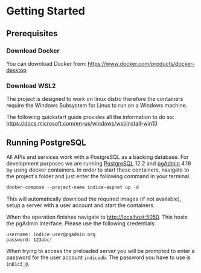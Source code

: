 # Getting Started
## Prerequisites
### Download Docker
You can download Docker from:
https://www.docker.com/products/docker-desktop
### Download WSL2
The project is designed to work on linux distro therefore the containers require the Windows Subsystem for Linux to run on a Windows machine.

The following quickstart guide provides all the information to do so:
https://docs.microsoft.com/en-us/windows/wsl/install-win10

## Running PostgreSQL
All APIs and services work with a PostgreSQL as a backing database. For development purposes we are running [PostgreSQL](https://www.postgresql.org/) 12.2 and
[pgAdmin](https://www.pgadmin.org/) 4.19 by using docker containers. In order to start these containers, navigate to the project's folder and just enter the following command in your terminal.

``` powershell
docker-compose --project-name indice-aspnet up -d
```

This will automatically download the required images (if not available), setup a server with a user account and start the containers.

When the operation finishes navigate to [http://localhost:5050](http://localhost:5050). This hosts the pgAdmin interface. Please use the following credentials:
``` 
username: indice_user@pgadmin.org
password: 123abc!
```

When trying to access the preloaded server you will be prompted to enter a password for the user account `indicedb`. The password you have to use is `1nD1c3_@`.